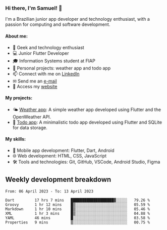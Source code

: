 ### Hi there, I'm Samuel! 👋

I'm a Brazilian junior app developer and technology enthusiast, with a passion for computing and software development.

#### About me:

- 🌟 Geek and technology enthusiast
- 💻 Junior Flutter Developer
- 🎓 Information Systems student at FIAP
- 🔭 Personal projects: weather app and todo app
- 📫 Connect with me on [LinkedIn](https://www.linkedin.com/in/samuel-s-marques/)
- ✉ Send me an [e-mail](mailto:samuel.s.marques@protonmail.com)
- 🔗 Access my [website](https://samuel-marques.me/)

#### My projects:

- 🌤️ [Weather app](https://github.com/samuel-s-marques/weather-app): A simple weather app developed using Flutter and the OpenWeather API.
- 📝 [Todo app](https://github.com/samuel-s-marques/todo-app): A minimalistic todo app developed using Flutter and SQLite for data storage.

#### My skills:

- 📱 Mobile app development: Flutter, Dart, Android
- 🌐 Web development: HTML, CSS, JavaScript
- 🛠️ Tools and technologies: Git, GitHub, VSCode, Android Studio, Figma

## Weekly development breakdown
<!--START_SECTION:waka-->

```text
From: 06 April 2023 - To: 13 April 2023

Dart         17 hrs 7 mins   ███████████████████▓░░░░░   79.26 %
Groovy       1 hr 12 mins    █▒░░░░░░░░░░░░░░░░░░░░░░░   05.59 %
Markdown     1 hr 10 mins    █▒░░░░░░░░░░░░░░░░░░░░░░░   05.46 %
XML          1 hr 3 mins     █▒░░░░░░░░░░░░░░░░░░░░░░░   04.88 %
YAML         46 mins         █░░░░░░░░░░░░░░░░░░░░░░░░   03.58 %
Properties   9 mins          ▒░░░░░░░░░░░░░░░░░░░░░░░░   00.75 %
```

<!--END_SECTION:waka-->
